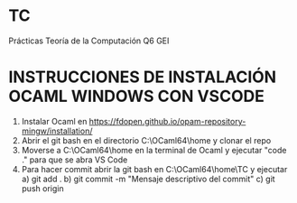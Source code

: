 # TC
Prácticas Teoría de la Computación Q6 GEI

# INSTRUCCIONES DE INSTALACIÓN OCAML WINDOWS CON VSCODE
1) Instalar Ocaml en https://fdopen.github.io/opam-repository-mingw/installation/
2) Abrir el git bash en el directorio C:\OCaml64\home y clonar el repo
3) Moverse a C:\OCaml64\home en la terminal de Ocaml y ejecutar "code ." para que se abra VS Code
4) Para hacer commit abrir la git bash en C:\OCaml64\home\TC y ejecutar
    a) git add .
    b) git commit -m "Mensaje descriptivo del commit"
    c) git push origin <nombre-rama>
